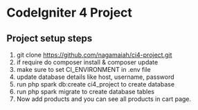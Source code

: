 # CodeIgniter 4 Project

## Project setup steps

1. git clone https://github.com/nagamaiah/ci4-project.git
2. if require do  composer install &  composer update
3. make sure to set CI_ENVIRONMENT  in .env file
4. update database details like host, username, password
5. run php spark db:create ci4_project  to create database
6. run php spark migrate to create database tables
7. Now add products and you can see all products in cart page.
